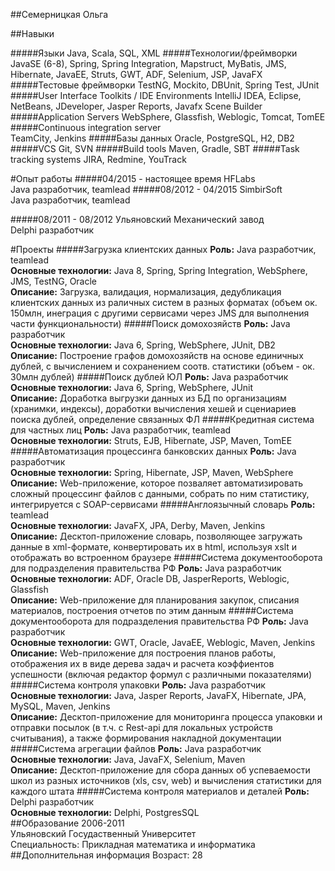 ##Семерницкая Ольга

##Навыки   

#####Языки 
Java, Scala, SQL, XML
#####Технологии/фреймворки 
JavaSE (6-8), Spring, Spring Integration, Mapstruct, MyBatis, JMS, Hibernate, JavaEE, Struts, GWT, ADF, Selenium, JSP, JavaFX
#####Тестовые фреймворки 
TestNG, Mockito, DBUnit, Spring Test, JUnit
#####User Interface Toolkits / IDE Environments 
IntelliJ IDEA, Eclipse, NetBeans, JDeveloper, Jasper Reports, Javafx Scene Builder
#####Application Servers 
WebSphere, Glassfish, Weblogic, Tomcat, TomEE
#####Continuous integration server  
TeamCity, Jenkins
#####Базы данных 
Oracle, PostgreSQL, H2, DB2
#####VCS 
Git, SVN
#####Build tools 
Maven, Gradle, SBT
#####Task tracking systems 
JIRA, Redmine, YouTrack

#Опыт работы
#####04/2015 - настоящее время
HFLabs   
Java разработчик, teamlead
#####08/2012 - 04/2015
SimbirSoft   
Java разработчик, teamlead

#####08/2011 - 08/2012
Ульяновский Механический завод   
Delphi разработчик

#Проекты 
#####Загрузка клиентских данных
**Роль:** Java разработчик, teamlead  
**Основные технологии:** Java 8, Spring, Spring Integration, WebSphere, JMS, TestNG, Oracle   
**Описание:** Загрузка, валидация, нормализация, дедубликация клиентских данных из раличных систем в разных форматах
(объем ок. 150млн, инеграция с другими сервисами через JMS для выполнения части функциональности)
#####Поиск домохозяйств
**Роль:** Java разработчик  
**Основные технологии:** Java 6, Spring, WebSphere, JUnit, DB2   
**Описание:** Построение графов домохозяйств на основе единичных дублей, с вычислением и сохранением соотв. статистики 
(объем - ок. 30млн дублей)
#####Поиск дублей ЮЛ
**Роль:** Java разработчик   
**Основные технологии:** Java 6, Spring, WebSphere, JUnit   
**Описание:** Доработка выгрузки данных из БД по организациям (хранимки, индексы), доработки вычисления хешей и сцениариев поиска дублей, 
определение связанных ФЛ
#####Кредитная система для частных лиц
**Роль:** Java разработчик, teamlead   
**Основные технологии:**  Struts, EJB, Hibernate, JSP, Maven, TomEE
#####Автоматизация процессинга банковских данных
**Роль:** Java разработчик   
**Основные технологии:**  Spring, Hibernate, JSP, Maven, WebSphere    
**Описание:** Web-приложение, которое позваляет автоматизировать сложный процессинг файлов с данными, собрать по ним статистику, интегрируется с SOAP-сервисами
#####Англоязычный словарь
**Роль:** teamlead    
**Основные технологии:**  JavaFX, JPA, Derby, Maven, Jenkins    
**Описание:** Десктоп-приложение словарь, позволяющее загружать данные в xml-формате, конвертировать их в html, используя xslt и отображать во встроенном браузере
#####Система документооборота для подразделения правительства РФ
**Роль:** Java разработчик    
**Основные технологии:** ADF, Oracle DB, JasperReports, Weblogic, Glassfish    
**Описание:** Web-приложение для планирования закупок, списания материалов, построения отчетов по этим данным
#####Система документооборота для подразделения правительства РФ
**Роль:** Java разработчик   
**Основные технологии:**  GWT, Oracle, JavaEE, Weblogic, Maven, Jenkins    
**Описание:** Web-приложение для построения планов работы, отображения их в виде дерева задач и расчета коэффиентов успешности (включая редактор формул с различными показателями)
#####Система контроля упаковки
**Роль:** Java разработчик   
**Основные технологии:**  Java, Jasper Reports, JavaFX, Hibernate, JPA, MySQL, Maven, Jenkins   
**Описание:** Десктоп-приложение для мониторинга процесса упаковки и отправки посылок (в т.ч. с Rest-api для локальных устройств считывания), а также формирования накладной документации
#####Система агрегации файлов
**Роль:** Java разработчик   
**Основные технологии:**  Java, JavaFX, Selenium, Maven   
**Описание:** Десктоп-приложение для сбора данных об успеваемости школ из разных источников (xls, csv, web) и вычисления статистики для каждого штата
#####Система контроля материалов и деталей
**Роль:** Delphi разработчик   
**Основные технологии:** Delphi, PostgresSQL    
##Образование
2006-2011   
Ульяновский Госудаственный Университет   
Специальность: Прикладная математика и информатика
##Дополнительная информация
Возраст: 28
